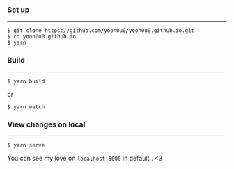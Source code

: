 ### Set up
***
```
$ git clone https://github.com/yoon0u0/yoon0u0.github.io.git
$ cd yoon0u0.github.io
$ yarn
```

### Build
***
```
$ yarn build
```
or
```
$ yarn watch
```

### View changes on local
***
```
$ yarn serve
```
You can see my love on `localhost:5000` in default.. <3
